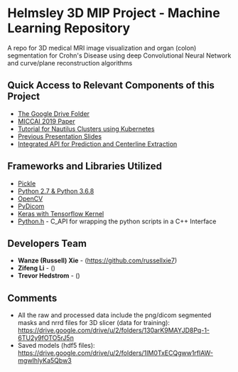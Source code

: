 # Helmsley 3D MIP Project - Machine Learning Repository
A repo for 3D medical MRI image visualization and organ (colon) segmentation for Crohn's Disease using deep Convolutional Neural Network and curve/plane reconstruction algorithms 


## Quick Access to Relevant Components of this Project

* [The Google Drive Folder](https://drive.google.com/drive/folders/1AunUYgQ-9ka_B1l2Z9-GuUamAn2uUq7t?usp=sharing)
* [MICCAI 2019 Paper](https://www.overleaf.com/4492563319trcchxtphgrw)
* [Tutorial for Nautilus Clusters using Kubernetes](https://docs.google.com/document/d/1wqA_Z3cJzHDX2bTvzgSnVFPjCa8qKwpf5X6XLIMTaA8/edit?usp=sharing)
* [Previous Presentation Slides](https://docs.google.com/presentation/d/16SVB5gvhoe-OGjmxUGqrrv-eT7HzAeizTpWoNYDJ4K8/edit?usp=sharing)
* [Integrated API for Prediction and Centerline Extraction]()

## Frameworks and Libraries Utilized

* [Pickle](https://docs.python.org/3/library/pickle.html)
* [Python 2.7 & Python 3.6.8](https://www.python.org/)
* [OpenCV](https://opencv.org/)
* [PyDicom](https://pydicom.github.io/pydicom/stable/index.html)
* [Keras with Tensorflow Kernel](https://keras.io/)
* [Python.h]() - C_API for wrapping the python scripts in a C++ Interface


## Developers Team

* **Wanze (Russell) Xie** - (https://github.com/russellxie7)
* **Zifeng Li** - ()
* **Trevor Hedstrom** - ()


## Comments

* All the raw and processed data include the png/dicom segmented masks and nrrd files for 3D slicer (data for training): https://drive.google.com/drive/u/2/folders/130arK9MAYJD8Pq-1-6TU2y9fOTO5rJ5n
* Saved models (hdf5 files): https://drive.google.com/drive/u/2/folders/1IM0TxECQgww1rflAW-mgwIhlyKa5Qbw3
